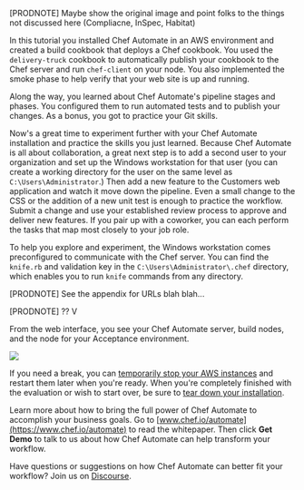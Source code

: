 [PRODNOTE] Maybe show the original image and point folks to the things not discussed here (Compliacne, InSpec, Habitat)

In this tutorial you installed Chef Automate in an AWS environment and created a build cookbook that deploys a Chef cookbook. You used the `delivery-truck` cookbook to automatically publish your cookbook to the Chef server and run `chef-client` on your node. You also implemented the smoke phase to help verify that your web site is up and running.

Along the way, you learned about Chef Automate's pipeline stages and phases. You configured them to run automated tests and to publish your changes. As a bonus, you got to practice your Git skills.

Now's a great time to experiment further with your Chef Automate installation and practice the skills you just learned. Because Chef Automate is all about collaboration, a great next step is to add a second user to your organization and set up the Windows workstation for that user (you can create a working directory for the user on the same level as <code class="file-path">C:\Users\Administrator</code>.) Then add a new feature to the Customers web application and watch it move down the pipeline. Even a small change to the CSS or the addition of a new unit test is enough to practice the workflow.
Submit a change and use your established review process to approve and deliver new features. If you pair up with a coworker, you can each perform the tasks that map most closely to your job role.

To help you explore and experiment, the Windows workstation comes preconfigured to communicate with the Chef server. You can find the <code class="file-path">knife.rb</code> and validation key in the <code class="file-path">C:\Users\Administrator\\\.chef</code> directory, which enables you to run `knife` commands from any directory.

[PRODNOTE] See the appendix for URLs blah blah...

[PRODNOTE] ?? V

From the web interface, you see your Chef Automate server, build nodes, and the node for your Acceptance environment.

![](delivery/chef_server_webui.png)

If you need a break, you can [temporarily stop your AWS instances](/automate/install/managing-your-aws-instances#stoppingandrestartingyourawsinstances) and restart them later when you're ready. When you're completely finished with the evaluation or wish to start over, be sure to [tear down your installation](/automate/install/managing-your-aws-instances#tearingdownyourchefautomateinstallation).

Learn more about how to bring the full power of Chef Automate to accomplish your business goals. Go to [www.chef.io/automate](https://www.chef.io/automate) to read the whitepaper. Then click **Get Demo** to talk to us about how Chef Automate can help transform your workflow.

Have questions or suggestions on how Chef Automate can better fit your workflow? Join us on [Discourse](https://discourse.chef.io/c/delivery).
